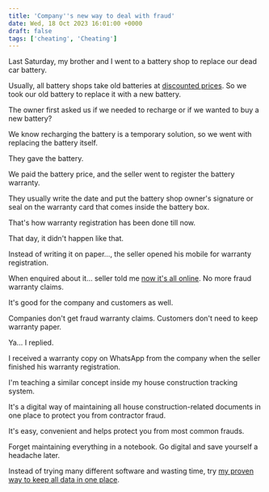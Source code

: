 ```yaml
---
title: 'Company''s new way to deal with fraud'
date: Wed, 18 Oct 2023 16:01:00 +0000
draft: false
tags: ['cheating', 'Cheating']
---
```


Last Saturday, my brother and I went to a battery shop to replace our dead car battery.

Usually, all battery shops take old batteries at [discounted prices](https://houseconstructionguide.com/products-i-recommend-buying-online/). So we took our old battery to replace it with a new battery.

The owner first asked us if we needed to recharge or if we wanted to buy a new battery?

We know recharging the battery is a temporary solution, so we went with replacing the battery itself.

They gave the battery.

We paid the battery price, and the seller went to register the battery warranty.

They usually write the date and put the battery shop owner's signature or seal on the warranty card that comes inside the battery box.

That's how warranty registration has been done till now.

That day, it didn't happen like that.

Instead of writing it on paper…, the seller opened his mobile for warranty registration.

When enquired about it… seller told me [now it's all online](https://houseconstructionguide.com/internet-everywhere/). No more fraud warranty claims.

It's good for the company and customers as well.

Companies don't get fraud warranty claims. Customers don't need to keep warranty paper.

Ya… I replied.

I received a warranty copy on WhatsApp from the company when the seller finished his warranty registration.

I'm teaching a similar concept inside my house construction tracking system.

It's a digital way of maintaining all house construction-related documents in one place to protect you from contractor fraud.

It's easy, convenient and helps protect you from most common frauds.

Forget maintaining everything in a notebook. Go digital and save yourself a headache later.

Instead of trying many different software and wasting time, try [my proven way to keep all data in one place](https://houseconstructionguide.com/house-construction-tracking-system/).